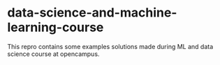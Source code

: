 # data-science-and-machine-learning-course

This repro contains some examples solutions made during ML and data science course at opencampus.